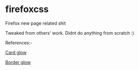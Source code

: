 # firefoxcss
Firefox new page related shit

Tweaked from others' work. Didnt do anything from scratch :)

References:-

[Card glow](https://codepen.io/lincohn/pen/JjPZgXw)

[Border glow](https://plantpot.works/1250)
